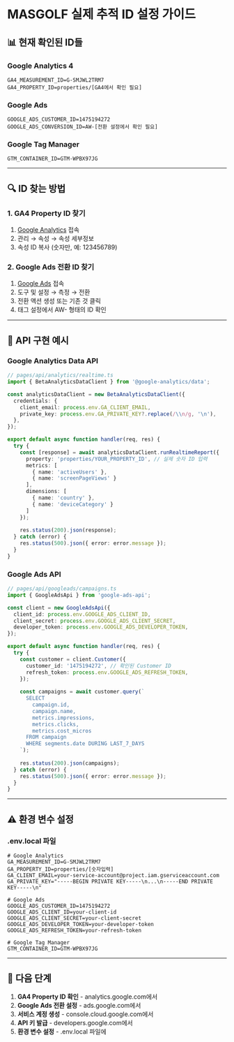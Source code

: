 # MASGOLF 실제 추적 ID 설정 가이드

## 📊 현재 확인된 ID들

### Google Analytics 4
```env
GA4_MEASUREMENT_ID=G-SMJWL2TRM7
GA4_PROPERTY_ID=properties/[GA4에서 확인 필요]
```

### Google Ads  
```env
GOOGLE_ADS_CUSTOMER_ID=1475194272
GOOGLE_ADS_CONVERSION_ID=AW-[전환 설정에서 확인 필요]
```

### Google Tag Manager
```env
GTM_CONTAINER_ID=GTM-WPBX97JG
```

---

## 🔍 ID 찾는 방법

### 1. GA4 Property ID 찾기
1. [Google Analytics](https://analytics.google.com) 접속
2. 관리 → 속성 → 속성 세부정보
3. 속성 ID 복사 (숫자만, 예: 123456789)

### 2. Google Ads 전환 ID 찾기  
1. [Google Ads](https://ads.google.com) 접속
2. 도구 및 설정 → 측정 → 전환
3. 전환 액션 생성 또는 기존 것 클릭
4. 태그 설정에서 AW- 형태의 ID 확인

---

## 📝 API 구현 예시

### Google Analytics Data API
```typescript
// pages/api/analytics/realtime.ts
import { BetaAnalyticsDataClient } from '@google-analytics/data';

const analyticsDataClient = new BetaAnalyticsDataClient({
  credentials: {
    client_email: process.env.GA_CLIENT_EMAIL,
    private_key: process.env.GA_PRIVATE_KEY?.replace(/\\n/g, '\n'),
  },
});

export default async function handler(req, res) {
  try {
    const [response] = await analyticsDataClient.runRealtimeReport({
      property: 'properties/YOUR_PROPERTY_ID', // 실제 숫자 ID 입력
      metrics: [
        { name: 'activeUsers' },
        { name: 'screenPageViews' }
      ],
      dimensions: [
        { name: 'country' },
        { name: 'deviceCategory' }
      ]
    });
    
    res.status(200).json(response);
  } catch (error) {
    res.status(500).json({ error: error.message });
  }
}
```

### Google Ads API
```typescript
// pages/api/googleads/campaigns.ts
import { GoogleAdsApi } from 'google-ads-api';

const client = new GoogleAdsApi({
  client_id: process.env.GOOGLE_ADS_CLIENT_ID,
  client_secret: process.env.GOOGLE_ADS_CLIENT_SECRET,
  developer_token: process.env.GOOGLE_ADS_DEVELOPER_TOKEN,
});

export default async function handler(req, res) {
  try {
    const customer = client.Customer({
      customer_id: '1475194272', // 확인된 Customer ID
      refresh_token: process.env.GOOGLE_ADS_REFRESH_TOKEN,
    });
    
    const campaigns = await customer.query(`
      SELECT 
        campaign.id,
        campaign.name,
        metrics.impressions,
        metrics.clicks,
        metrics.cost_micros
      FROM campaign 
      WHERE segments.date DURING LAST_7_DAYS
    `);
    
    res.status(200).json(campaigns);
  } catch (error) {
    res.status(500).json({ error: error.message });
  }
}
```

---

## ⚠️ 환경 변수 설정

### .env.local 파일
```env
# Google Analytics
GA_MEASUREMENT_ID=G-SMJWL2TRM7
GA_PROPERTY_ID=properties/[숫자입력]
GA_CLIENT_EMAIL=your-service-account@project.iam.gserviceaccount.com
GA_PRIVATE_KEY="-----BEGIN PRIVATE KEY-----\n...\n-----END PRIVATE KEY-----\n"

# Google Ads  
GOOGLE_ADS_CUSTOMER_ID=1475194272
GOOGLE_ADS_CLIENT_ID=your-client-id
GOOGLE_ADS_CLIENT_SECRET=your-client-secret
GOOGLE_ADS_DEVELOPER_TOKEN=your-developer-token
GOOGLE_ADS_REFRESH_TOKEN=your-refresh-token

# Google Tag Manager
GTM_CONTAINER_ID=GTM-WPBX97JG
```

---

## 🚀 다음 단계

1. **GA4 Property ID 확인** - analytics.google.com에서
2. **Google Ads 전환 설정** - ads.google.com에서  
3. **서비스 계정 생성** - console.cloud.google.com에서
4. **API 키 발급** - developers.google.com에서
5. **환경 변수 설정** - .env.local 파일에